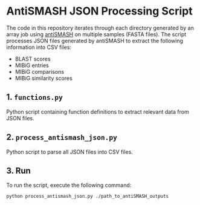 # AntiSMASH JSON Processing Script

The code in this repository iterates through each directory generated by an array job using [antiSMASH](https://antismash.secondarymetabolites.org/) on multiple samples (FASTA files). The script processes JSON files generated by antiSMASH to extract the following information into CSV files:

- BLAST scores
- MIBiG entries
- MIBiG comparisons
- MIBiG similarity scores

## 1. `functions.py`

Python script containing function definitions to extract relevant data from JSON files.

## 2. `process_antismash_json.py`

Python script to parse all JSON files into CSV files.

## 3. Run

To run the script, execute the following command:

```bash
python process_antismash_json.py ./path_to_antiSMASH_outputs

